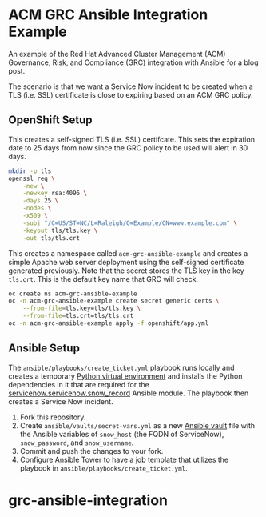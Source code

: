# ACM GRC Ansible Integration Example

An example of the Red Hat Advanced Cluster Management (ACM) Governance, Risk,
and Compliance (GRC) integration with Ansible for a blog post.

The scenario is that we want a Service Now incident to be created when a
TLS (i.e. SSL) certificate is close to expiring based on an ACM GRC policy.

## OpenShift Setup

This creates a self-signed TLS (i.e. SSL) certifcate. This sets the expiration
date to 25 days from now since the GRC policy to be used will alert in 30 days.

```bash
mkdir -p tls
openssl req \
    -new \
    -newkey rsa:4096 \
    -days 25 \
    -nodes \
    -x509 \
    -subj "/C=US/ST=NC/L=Raleigh/O=Example/CN=www.example.com" \
    -keyout tls/tls.key \
    -out tls/tls.crt
```

This creates a namespace called `acm-grc-ansible-example` and creates a simple
Apache web server deployment using the self-signed certificate generated
previously. Note that the secret stores the TLS key in the key `tls.crt`. This
is the default key name that GRC will check.

```bash
oc create ns acm-grc-ansible-example
oc -n acm-grc-ansible-example create secret generic certs \
    --from-file=tls.key=tls/tls.key \
    --from-file=tls.crt=tls/tls.crt 
oc -n acm-grc-ansible-example apply -f openshift/app.yml
```

## Ansible Setup

The `ansible/playbooks/create_ticket.yml` playbook runs locally and creates
a temporary
[Python virtual environment](https://docs.python.org/3/library/venv.html) and
installs the Python dependencies in it that are required for the
[servicenow.servicenow.snow_record](https://docs.ansible.com/ansible/latest/collections/servicenow/servicenow/snow_record_module.html)
Ansible module. The playbook then creates a Service Now incident.

1. Fork this repository.
1. Create `ansible/vaults/secret-vars.yml` as a new
   [Ansible vault](https://docs.ansible.com/ansible/latest/user_guide/vault.html)
   file with the Ansible variables of `snow_host` (the FQDN of ServiceNow),
   `snow_password`, and `snow_username`.
1. Commit and push the changes to your fork.
1. Configure Ansible Tower to have a job template that utilizes the playbook in
   `ansible/playbooks/create_ticket.yml`.
# grc-ansible-integration
